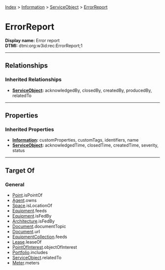 [Index](../../index.md) > [Information](../Information.md) > [ServiceObject](ServiceObject.md) > [ErrorReport](#)
# ErrorReport

**Display name:** Error report<br />
**DTMI:** dtmi:org:w3id:rec:ErrorReport;1

---

## Relationships

### Inherited Relationships
* **[ServiceObject](ServiceObject.md):** acknowledgedBy, closedBy, createdBy, producedBy, relatedTo

---

## Properties

### Inherited Properties
* **[Information](../Information.md):** customProperties, customTags, identifiers, name
* **[ServiceObject](ServiceObject.md):** acknowledgedTime, closedTime, createdTime, severity, status

---

## Target Of
### General
* [Point](../../Point/Point.md).isPointOf
* [Agent](../../Agent/Agent.md).owns
* [Space](../../Space/Space.md).isLocationOf
* [Equipment](../../Asset/Equipment/Equipment.md).feeds
* [Equipment](../../Asset/Equipment/Equipment.md).isFedBy
* [Architecture](../../Space/Architecture/Architecture.md).isFedBy
* [Document](../Document/Document.md).documentTopic
* [Document](../Document/Document.md).url
* [EquipmentCollection](../../Collection/Equipment-.md).feeds
* [Lease](../../Event/Lease.md).leaseOf
* [PointOfInterest](../PointOfInterest.md).objectOfInterest
* [Portfolio](../../Collection/Portfolio.md).includes
* [ServiceObject](ServiceObject.md).relatedTo
* [Meter](../../Asset/Equipment/Meter/Meter.md).meters
